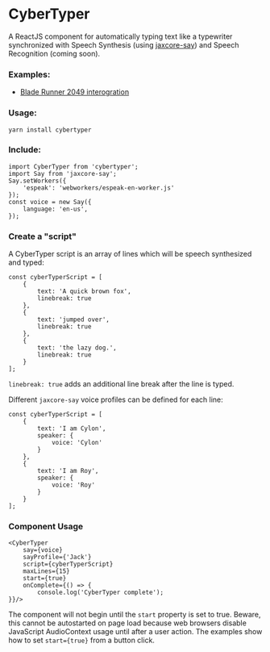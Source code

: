 # CyberTyper

A ReactJS component for automatically typing text like a typewriter
synchronized with Speech Synthesis (using [jaxcore-say](https://github.com/jaxcore/jaxcore-say)) and Speech Recognition (coming soon).

### Examples:

- [Blade Runner 2049 interogration](https://jaxcore.github.io/cybertyper/palefire)

### Usage:

```
yarn install cybertyper
```

### Include:

```
import CyberTyper from 'cybertyper';
import Say from 'jaxcore-say';
Say.setWorkers({
	'espeak': 'webworkers/espeak-en-worker.js'
});
const voice = new Say({
	language: 'en-us',
});
```

### Create a "script"

A CyberTyper script is an array of lines which will be speech synthesized and typed:

```
const cyberTyperScript = [
	{
		text: 'A quick brown fox',
		linebreak: true
	},
	{
		text: 'jumped over', 
		linebreak: true
	},
	{
		text: 'the lazy dog.', 
		linebreak: true
	}
];
```

`linebreak: true` adds an additional line break after the line is typed.

Different `jaxcore-say` voice profiles can be defined for each line:

```
const cyberTyperScript = [
	{
		text: 'I am Cylon',
		speaker: {
			voice: 'Cylon'
		}
	},
	{
		text: 'I am Roy',
		speaker: {
			voice: 'Roy'
		}
	}
];

```


### Component Usage

```
<CyberTyper
	say={voice} 
	sayProfile={'Jack'}
	script={cyberTyperScript}
	maxLines={15}
	start={true}
	onComplete={() => {
		console.log('CyberTyper complete');
}}/>
```

The component will not begin until the `start` property is set to true.  Beware, this cannot be autostarted on page load because web browsers disable JavaScript AudioContext usage until after a user action.  The examples show how to set `start={true}` from a button click.